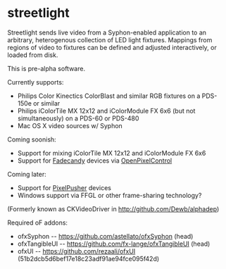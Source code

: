 streetlight
===========

Streetlight sends live video from a Syphon-enabled application to an arbitrary, heterogenous collection of LED light fixtures. Mappings from regions of video to fixtures can be defined and adjusted interactively, or loaded from disk.

This is pre-alpha software.

Currently supports:
* Philips Color Kinectics ColorBlast and similar RGB fixtures on a PDS-150e or similar
* Philips iColorTile MX 12x12 and iColorModule FX 6x6 (but not simultaneously) on a PDS-60 or PDS-480
* Mac OS X video sources w/ Syphon

Coming soonish:
* Support for mixing iColorTile MX 12x12 and iColorModule FX 6x6 
* Support for [Fadecandy](https://github.com/scanlime/fadecandy) devices via [OpenPixelControl](http://openpixelcontrol.org/)

Coming later:
* Support for [PixelPusher](http://www.heroicrobotics.com/) devices
* Windows support via FFGL or other frame-sharing technology?

(Formerly known as CKVideoDriver in http://github.com/Dewb/alphadep)

Required oF addons:
* ofxSyphon -- https://github.com/astellato/ofxSyphon (head)
* ofxTangibleUI -- https://github.com/fx-lange/ofxTangibleUI (head)
* ofxUI -- https://github.com/rezaali/ofxUI (51b2dcb5d6bef17e18c23adf91ae94fce095f42d)
